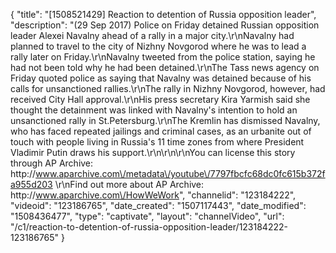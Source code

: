 {
    "title": "[1508521429] Reaction to detention of Russia opposition leader",
    "description": "(29 Sep 2017) Police on Friday detained Russian opposition leader Alexei Navalny ahead of a rally in a major city.\r\nNavalny had planned to travel to the city of Nizhny Novgorod where he was to lead a rally later on Friday.\r\nNavalny tweeted from the police station, saying he had not been told why he had been detained.\r\nThe Tass news agency on Friday quoted police as saying that Navalny was detained because of his calls for unsanctioned rallies.\r\nThe rally in Nizhny Novgorod, however, had received City Hall approval.\r\nHis press secretary Kira Yarmish said she thought the detainment was linked with Navalny's intention to hold an unsanctioned rally in St.Petersburg.\r\nThe Kremlin has dismissed Navalny, who has faced repeated jailings and criminal cases, as an urbanite out of touch with people living in Russia's 11 time zones from where President Vladimir Putin draws his support.\r\n\r\n\r\nYou can license this story through AP Archive: http:\/\/www.aparchive.com\/metadata\/youtube\/7797fbcfc68dc0fc615b372fa955d203 \r\nFind out more about AP Archive: http:\/\/www.aparchive.com\/HowWeWork",
    "channelid": "123184222",
    "videoid": "123186765",
    "date_created": "1507117443",
    "date_modified": "1508436477",
    "type": "captivate",
    "layout": "channelVideo",
    "url": "\/c1\/reaction-to-detention-of-russia-opposition-leader\/123184222-123186765"
}